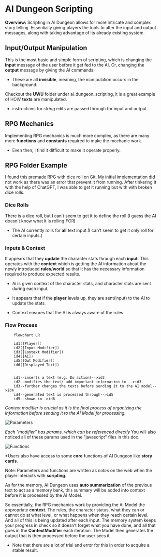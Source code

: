 # AI Dungeon Scripting

**Overview:** Scripting in AI Dungeon allows for more intricate and complex story telling. Essentially giving players the tools to alter the input and output messages, along with taking advantage of its already existing system.

## Input/Output Manipulation

This is the most basic and simple form of scripting, which is changing the **input** message of the user before it get fed to the AI. Or, changing the **output** message by giving the AI commands. 
- These are all **invisible**, meaning, the manipulation occurs in the background.


Checkout the **UWU** folder under ai_dungeon_scripting, it is a great example of HOW **texts** are manipulated.
- instructions for *string* edits are passed through for input and output.



## RPG Mechanics

Implementing RPG mechanics is much more complex, as there are many more **functions** and **constants** required to make the mechanic work.
- Even then, I find it difficult to make it operate properly.

## RPG Folder Example
I found this premade RPG with dice roll on Git. My initial implementation did not work as there was an error that prevent it from running. After tinkering it with the help of ChatGPT, I was able to get it running but with with broken dice rolls.

### Dice Rolls
There is a dice roll, but I can't seem to get it to define the roll (I guess the AI doesn't know what it is rolling FOR)
- The AI currently rolls for **all** text input.(I can't seem to get it only roll for certain inputs.)


### Inputs & Context
 It appears that they **update** the character stats through each **input**. This operates with the **context** which is getting the AI information about the newly introduced **rules**/**world** so that it has the necessary information required to produce expected results.

- Ai is given context of the character stats, and character stats are sent during each input.

- It appears that if the **player** levels up, they are sent(input) to the AI to update the stats.

- Context ensures that the AI is always aware of the rules.


### Flow Process

```mermaid
    flowchart LR

    id1([Player])
    id2([Input Modifier])
    id3([Context Modifier])
    id4([AI])
    id5([Out Modifier])
    id6([Displayed Text])


    id1--inserts a text (e.g. Do action)-->id2
    id2--modifies the text/ add important information to -->id3
    id3--further changes the texts before sending it to the AI model-->id4
    id4--generated text is processed through-->id5
    id5--shown in-->id6
```

*Context modifier is crucial as it is the final process of organizing the information before sending it to the AI Model for processing.*


![Parameters](/ai_dungeon_scripting/images/Screenshot%202024-12-23%20104321.png)


*Each "modifier" has params, which can be referenced directly* You will also noticed all of these params used in the "javascript" files in this doc.


![Functions](/ai_dungeon_scripting/images/Screenshot%202024-12-23%20105911.png)


*Users also have access to some **core** functions of AI Dungeon like **story cards**.

Note: Parameters and functions are written as *notes* on the web when the player interacts with **scripting**.

As for the memory, AI Dungeon uses **auto summarization** of the previous text to act as a memory bank, this summary will be added into context before it is processed by the AI Model.


So essentially, the RPG mechanics work by providing the AI Model the appropriate **context**. The rules, the character status, what they can or cannot do at what level, or what happens when they reach certain level. And all of this is being updated after each input. The memory system keeps your progress in check so it doesn't forget what you have done, and all that goes in the **ContextModifier** each iteration. The Model then generates the output that is then processed before the user sees it.
- Note that there are a lot of trial and error for this in order to acquire a stable result.





